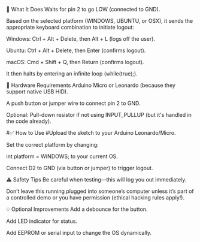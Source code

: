 🔧 What It Does
Waits for pin 2 to go LOW (connected to GND).

Based on the selected platform (WINDOWS, UBUNTU, or OSX), it sends the appropriate keyboard combination to initiate logout:

Windows: Ctrl + Alt + Delete, then Alt + L (logs off the user).

Ubuntu: Ctrl + Alt + Delete, then Enter (confirms logout).

macOS: Cmd + Shift + Q, then Return (confirms logout).

It then halts by entering an infinite loop (while(true);).

🔌 Hardware Requirements
Arduino Micro or Leonardo (because they support native USB HID).

A push button or jumper wire to connect pin 2 to GND.

Optional: Pull-down resistor if not using INPUT_PULLUP (but it's handled in the code already).

#✅ How to Use
#Upload the sketch to your Arduino Leonardo/Micro.

Set the correct platform by changing:

int platform = WINDOWS;
to your current OS.

Connect D2 to GND (via button or jumper) to trigger logout.

⚠️ Safety Tips
Be careful when testing—this will log you out immediately.

Don’t leave this running plugged into someone’s computer unless it’s part of a controlled demo or you have permission (ethical hacking rules apply!).

💡 Optional Improvements
Add a debounce for the button.

Add LED indicator for status.

Add EEPROM or serial input to change the OS dynamically.

